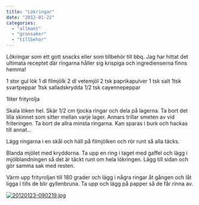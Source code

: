 ```yaml
---
title: "Lökringar"
date: "2012-01-22"
categories: 
  - "allmant"
  - "gronsaker"
  - "tillbehor"
---
```


Lökringar som ett gott snacks eller som tillbehör till bbq. Jag har hittat det ultimata receptet där ringarna håller sig krispiga och ingredienserna finns hemma!

1 stor gul lök 1 dl filmjölk 2 dl vetemjöl 2 tsk paprikapulver 1 tsk salt 1tsk svartpeppar 1tsk salladskrydda 1/2 tsk cayennepeppar

1liter frityrolja

Skala löken hel. Skär 1/2 cm tjocka ringar och dela på lagerna. Ta bort det lilla skinnet som sitter mellan varje lager. Annars trillar smeten av vid friteringen. Ta bort de allra minsta ringarna. Kan sparas i burk och hackas till annat...

Lägg ringarna i en skål och häll på filmjölken och rör runt så alla täcks.

Blanda mjölet med kryddorna. Ta upp en ring i taget med gaffel och lägg i mjölblandningen så det är täckt runt om hela lökringen. Lägg till sidan och gör samma sak med resten.

Värm upp frityroljan till 180 grader och lägg i några ringar åt gången och låt ligga i tills de blir gyllenbruna. Ta upp och lägg på papper så de får rinna av.  
  
[![20120123-090219.jpg](images/20120123-090219.jpg)](http://import.local/wp-content/uploads/2012/01/20120123-090219.jpg)
